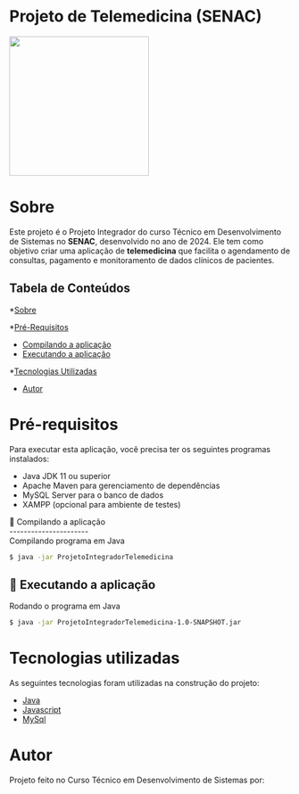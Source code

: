 # Projeto de Telemedicina (SENAC)

<img src="https://cdn-icons-png.flaticon.com/512/7228/7228311.png" height="250" width="250">

Sobre
=========
Este projeto é o Projeto Integrador do curso Técnico em Desenvolvimento de Sistemas no <b>SENAC</b>, desenvolvido no ano de 2024. 
Ele tem como objetivo criar uma aplicação de <b>telemedicina</b> que facilita o agendamento de consultas, pagamento e monitoramento de dados clínicos de pacientes.

Tabela de Conteúdos
-----------------------

*[Sobre](#sobre)

*[Pré-Requisitos](#pré-requisitos)                      
* [Compilando a aplicação](#Compilando-a-aplicação)
* [Executando a aplicação](#Executando-a-aplicação)

*[Tecnologias Utilizadas](#tecnologias-utilizadas)
* [Autor](#autor) 

Pré-requisitos
==============
Para executar esta aplicação, você precisa ter os seguintes programas instalados:

<ul>
<li>Java JDK 11 ou superior</li>
<li>Apache Maven para gerenciamento de dependências</li>
<li>MySQL Server para o banco de dados</li>
<li>XAMPP (opcional para ambiente de testes)</li>
</ul>
🚀 Compilando a aplicação<br>
----------------------<br>
Compilando programa em Java<br>

```bash
$ java -jar ProjetoIntegradorTelemedicina
```

🚀 Executando a aplicação
----------------------
Rodando o programa em Java

```bash
$ java -jar ProjetoIntegradorTelemedicina-1.0-SNAPSHOT.jar
```


Tecnologias utilizadas
======================

As seguintes tecnologias foram utilizadas na construção do projeto:

- [Java](https://www.oracle.com/br/java/)
- [Javascript](https://developer.mozilla.org/pt-BR/docs/Web/JavaScript)
- [MySql](https://www.mysql.com/)


Autor
=====
Projeto feito no Curso Técnico em Desenvolvimento de Sistemas por:<br>